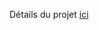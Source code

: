 Détails du projet [ici](https://docs.google.com/document/d/1ilcHt9CfYy7SVaoDJhyG4yM6Wp3Zg59oQ2ek6MUf0xI/edit?usp=sharing)
